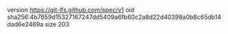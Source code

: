 version https://git-lfs.github.com/spec/v1
oid sha256:4b7659d15327167247dd5409a6fb60c2a8d22d40398a0b8c65db14dad6e2469a
size 203
